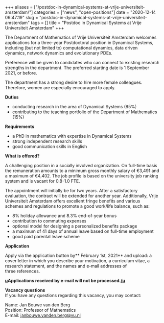 +++
aliases = ["/postdoc-in-dynamical-systems-at-vrije-universiteit-amsterdam/"]
categories = ["news", "open-positions"]
date = "2020-12-14 06:47:19"
slug = "postdoc-in-dynamical-systems-at-vrije-universiteit-amsterdam"
tags = []
title = "Postdoc in Dynamical Systems at Vrije Universiteit Amsterdam"
+++

The Department of Mathematics of Vrije Universiteit Amsterdam welcomes
applications for a three-year Postdoctoral position in Dynamical
Systems, including (but not limited to) computational dynamics, data
driven dynamics, network dynamics and evolutionary PDEs.  
  
Preference will be given to candidates who can connect to existing
research strengths in the department. The preferred starting date is 1
September 2021, or before.   
  
The department has a strong desire to hire more female colleagues.
Therefore, women are especially encouraged to apply.  
  
**Duties**

-   conducting research in the area of Dynamical Systems (85%)
-   contributing to the teaching portfolio of the Department of
    Mathematics (15%)

**Requirements**

-   a PhD in mathematics with expertise in Dynamical Systems
-   strong independent research skills
-   good communication skills in English

**What is offered?**

A challenging position in a socially involved organization. On full-time
basis the remuneration amounts to a minimum gross monthly salary of
€3,491 and a maximum of €4,402. The job profile is based on the
university job ranking system and is vacant for 0.8-1.0 FTE.

The appointment will initially be for two years. After a satisfactory
evaluation, the contract will be extended for another
year. Additionally, Vrije Universiteit Amsterdam offers excellent fringe
benefits and various schemes and regulations to promote a good work/life
balance, such as:

-   8% holiday allowance and 8.3% end-of-year bonus
-   contribution to commuting expenses
-   optional model for designing a personalized benefits package
-   a maximum of 41 days of annual leave based on full-time employment
-   good paid parental leave scheme

**Application**

Apply via the application button by** February 1st, 2021** and upload: a
cover letter in which you describe your motivation, a curriculum vitae,
a research statement, and the names and e-mail addresses of
three references.

**[u](u)Applications received by e-mail will not be processed.[/u](/u)**

**Vacancy questions**  
If you have any questions regarding this vacancy, you may contact:

Name: Jan Bouwe van den Berg  
Position: Professor of Mathematics  
E-mail: [janbouwe.vanden.berg@vu.nl](janbouwe.vanden.berg@vu.nl)
